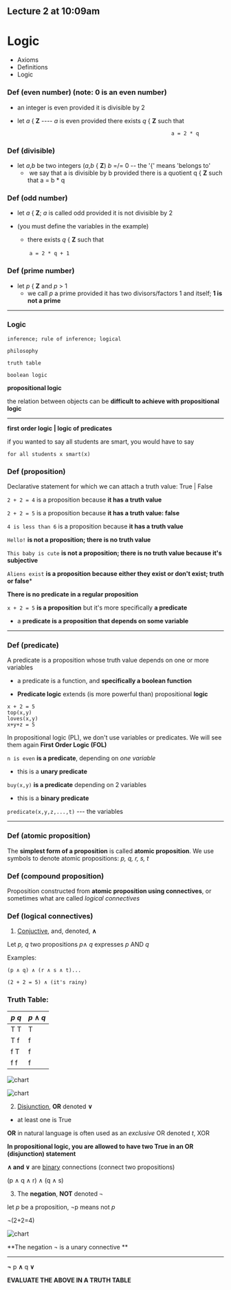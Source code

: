 ## Lecture 2 at 10:09am

# Logic

- Axioms
- Definitions
- Logic

### Def (even number) (note: 0 is an even number)

- an integer is even provided it is divisible by 2

- let *a* { **Z**    ----  *a* is even provided there exists *q* { **Z** such that

   														a = 2 * q

### Def (divisible)

- let *a*,*b* be two integers (*a*,*b* { **Z**)  *b* =/= 0              -- the '{' means 'belongs to'
  - ​	we say that a is divisible by b provided there is a quotient q { **Z** such that a = b * q

### Def (odd number)

- let *a* { **Z**; *a* is called odd provided it is not divisible by 2

- (you must define the variables in the example) 

  - there exists *q* { **Z** such that

    ​							```a = 2 * q + 1```

### Def (prime number)

- let *p* { **Z** and *p* > 1
  - we call *p* a prime provided it has two divisors/factors 1 and itself; **1 is not a prime**

---

### Logic

```
inference; rule of inference; logical

philosophy

truth table

boolean logic
```

**propositional logic**

the relation between objects can be **difficult to achieve with propositional logic**

---

**first order logic | logic of predicates**

if you wanted to say all students are smart, you would have to say

```
for all students x smart(x)
```

### Def (proposition) 

Declarative statement for which we can attach a truth value: True | False

```2 + 2 = 4``` is a proposition because **it has a truth value**

```2 + 2 = 5``` is a proposition because **it has a truth value: false**

```4 is less than 6``` is a proposition because **it has a truth value**

```Hello!``` **is not a proposition; there is no truth value**

```This baby is cute``` **is not a proposition; there is no truth value because it's subjective**

```Aliens exist``` **is a proposition because either they exist or don't exist; truth or  false***

**There is no predicate in a regular proposition**

```x + 2 = 5``` **is a proposition** but it's more specifically **a predicate**

- a **predicate is a proposition that depends on some variable**

---

### Def (predicate)

A predicate is a proposition whose truth value depends on one or more variables

- a predicate is a function, and **specifically a boolean function**

- **Predicate logic** extends (is more powerful than) propositional **logic**

  

```
x + 2 = 5
top(x,y)
loves(x,y)
x+y+z = 5
```

In propositional logic (PL), we don't use variables or predicates. We will see them again **First Order Logic (FOL)**

`n is even` **is a predicate**, depending on *one variable*

- this is a **unary predicate**

`buy(x,y)` **is a predicate** depending on 2 variables

- this is a **binary predicate**

`predicate(x,y,z,...,t)` --- the variables

---

### Def (atomic proposition)

The **simplest form of a proposition** is called **atomic proposition**. We use symbols to denote atomic propositions: *p, q, r, s, t*

### Def (compound proposition)

Proposition constructed from **atomic proposition using connectives**, or sometimes what are called *logical connectives*

### Def (logical connectives)

1. <u>Conjuctive</u>, and, denoted, **∧**

Let *p, q* two propositions *p*∧ *q* expresses *p* AND *q*

Examples:

```
(p ∧ q) ∧ (r ∧ s ∧ t)...

(2 + 2 = 5) ∧ (it's rainy)
```

### Truth Table:

| *p* *q* | *p* ∧ *q* |
| ------- | --------- |
| T T     | T         |
| T f     | f         |
| f T     | f         |
| f f     | f         |



![chart](Lect2-img/chart.png)

![chart](Lect2-img/chart2.png)

2. <u>Disjunction</u>, **OR** denoted **∨**

- at least one is True

**OR** in natural language is often used as an *exclusive* OR denoted *t*, XOR

**In propositional logic, you are allowed to have two True in an OR (disjunction) statement**

**∧ and ∨** are <u>binary</u> connections (connect two propositions)

(p ∧ q ∧ r) ∧ (q ∧ s)



3. The **negation**, **NOT** denoted `¬`

let *p* be a proposition, ¬p means not *p*

¬(2+2=4)

![chart](Lect2-img/chart3.png)

**The negation ¬ is a unary connective **

---

**¬** p **∧** q **∨**

**EVALUATE THE ABOVE IN A TRUTH TABLE**

